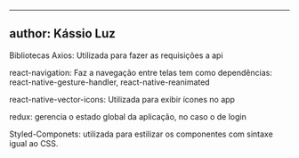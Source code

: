 ----
author: Kássio Luz
----

Bibliotecas
Axios: Utilizada para fazer as requisições a api

react-navigation: Faz a navegação entre telas tem como dependências:  react-native-gesture-handler, react-native-reanimated

react-native-vector-icons: Utilizada para exibir ícones no app

redux: gerencia o estado global da aplicação, no caso o de login

Styled-Componets: utilizada para estilizar os componentes com sintaxe igual ao CSS.